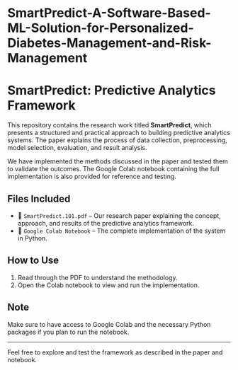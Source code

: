 # SmartPredict-A-Software-Based-ML-Solution-for-Personalized-Diabetes-Management-and-Risk-Management

# SmartPredict: Predictive Analytics Framework

This repository contains the research work titled **SmartPredict**, which presents a structured and practical approach to building predictive analytics systems. The paper explains the process of data collection, preprocessing, model selection, evaluation, and result analysis.

We have implemented the methods discussed in the paper and tested them to validate the outcomes. The Google Colab notebook containing the full implementation is also provided for reference and testing.

## Files Included

- 📄 `SmartPredict.101.pdf` – Our research paper explaining the concept, approach, and results of the predictive analytics framework.
- 📓 `Google Colab Notebook` – The complete implementation of the system in Python.

## How to Use

1. Read through the PDF to understand the methodology.
2. Open the Colab notebook to view and run the implementation.

## Note

Make sure to have access to Google Colab and the necessary Python packages if you plan to run the notebook.

---

Feel free to explore and test the framework as described in the paper and notebook.
